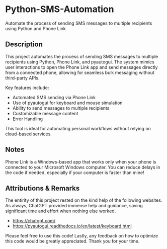 # Python-SMS-Automation
Automate the process of sending SMS messages to multiple recipients using Python and Phone Link

## Description ##
This project automates the process of sending SMS messages to multiple recipients using Python, Phone Link, and pyautogui. The system mimics user interactions to open the Phone Link app and send messages directly from a connected phone, allowing for seamless bulk messaging without third-party APIs.

Key features include:

- Automated SMS sending via Phone Link
- Use of pyautogui for keyboard and mouse simulation
- Ability to send messages to multiple recipients
- Customizable message content
- Error Handling

This tool is ideal for automating personal workflows without relying on cloud-based services.

## Notes ##
Phone Link is a Windows-based app that works only when your phone is connected to your Microsoft Windows computer. You can reduce delays in the code if needed, especially if your computer is faster than mine!

## Attributions & Remarks ##

The entirity of this project rested on the kind help of the following websites. As always, ChatGPT provided immense help and guidance, saving significant time and effort when nothing else worked.

- https://chatgpt.com/
- https://pyautogui.readthedocs.io/en/latest/keyboard.html

Please feel free to use this code! Lastly, any feedback on how to optimize this code would be greatly appreciated. Thank you for your time.
